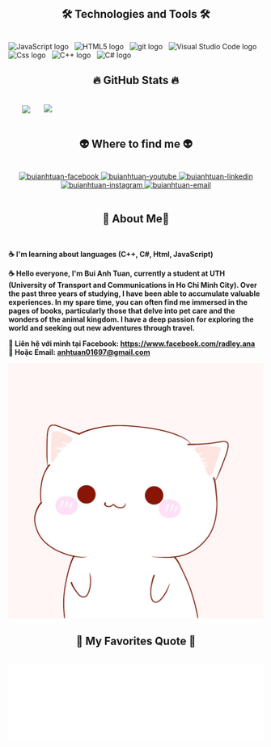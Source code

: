 <h2 align="center">🛠 Technologies and Tools 🛠</h2>
<br>
<!-- https://simpleicons.org/ -->
<span><img src="https://img.shields.io/badge/JavaScript-282C34?logo=javascript&logoColor=F7DF1E" alt="JavaScript logo" title="JavaScript" height="25" /></span>
&nbsp;
<span><img src="https://img.shields.io/badge/HTML5-282C34?logo=html5&logoColor=E34F26" alt="HTML5 logo" title="HTML5" height="25" /></span>
&nbsp;
<span><img src="https://img.shields.io/badge/git-282C34?logo=git&logoColor=F05032" alt="git logo" title="git" height="25" /></span>
&nbsp;
<span><img src="https://img.shields.io/badge/VS%20Code-282C34?logo=visual-studio-code&logoColor=007ACC" alt="Visual Studio Code logo" title="Visual Studio Code" height="25" /></span>
&nbsp;
<span><img src="https://img.shields.io/badge/cssmodules-282C34?logo=vcssmodules&logoColor=#000000" alt="Css logo" title="Css logo" height="25" /></span>
&nbsp;
<span><img src="https://img.shields.io/badge/cplusplus-282C34?logo=cplusplus&logoColor=#00599C" alt="C++ logo" title="C++ logo" height="25" /></span>
&nbsp;
<span><img src="https://img.shields.io/badge/csharp-282C34?logo=csharp&logoColor=#512BD4" alt="C# logo" title="C# logo" height="25" /></span>
&nbsp;
<br>
<h2 align="center">🔥 GitHub Stats 🔥</h2>
<!-- https://github.com/anuraghazra/github-readme-stats -->
<br>
<div align=center>
  <a href="#" title="GauLeo">
    <img width="315" align="center" src="https://github-readme-stats.vercel.app/api/top-langs/?username=GauLeo&hide=c%23,powershell,Mathematica,Ruby,Objective-C,Objective-C%2b%2b,Cuda&title_color=61dafb&text_color=ffffff&icon_color=61dafb&bg_color=20232a&langs_count=8&layout=compact&border_color=61dafb&hide_border=true" />
  </a>
  <a href="#" title="GauLeo">
    <img align="right" width="434" src="https://github-readme-stats.vercel.app/api?username=GauLeo&show_icons=true&theme=react&border_color=61dafb&hide_border=true" />
  </a>
</div>

<br>
<h2 align="center">👽 Where to find me 👽</h2>
<br>
<!-- https://icons8.com -->
<div align="center">
  <a href="https://www.facebook.com/radley.ana" target="blank">
    <img src="https://img.icons8.com/bubbles/100/000000/facebook-new.png" alt="buianhtuan-facebook" />
  </a>
  <a href="https://www.youtube.com/channel/UCmS9bCIwVVRK9Jd9a5MZEGQ" target="blank">
    <img src="https://img.icons8.com/bubbles/100/000000/youtube-squared.png" alt="buianhtuan-youtube" />
  </a>
  <a href="https://www.linkedin.com/in/anh-tuan-bui-746536287/" target="blank">
    <img src="https://img.icons8.com/bubbles/100/000000/linkedin.png" alt="buianhtuan-linkedin" />
  </a>
  <a href="https://www.instagram.com/iamtuan85/?hl=vi" target="blank">
    <img src="https://img.icons8.com/bubbles/100/000000/instagram.png" alt="buianhtuan-instagram" />
  </a>
  <a href="mailto:anhtuan01697@gmail.com" target="top">
    <img src="https://img.icons8.com/bubbles/100/000000/apple-mail.png" alt="buianhtuan-email" />
  </a>
</div>

<br>

<h2 align="center">📖 About Me📖</h2>
<br>
<p>
    <strong>☕ I'm learning about languages (C++, C#, Html, JavaScript)</strong>
  </a>
</p>
<p>
  <strong>
  ☕ Hello everyone, I'm Bui Anh Tuan, currently a student at UTH (University of Transport and Communications in Ho Chi Minh City). Over the past three years of studying, I have been able to accumulate valuable experiences. In my spare time, you can often find me immersed in the pages of books, particularly those that delve into pet care and the wonders of the animal kingdom. I have a deep passion for exploring the world and seeking out new adventures through travel.
  </strong>
</p>
  <strong>🔗 Liên hệ với mình tại Facebook: <a href="https://www.facebook.com/radley.ana" target="_blank">https://www.facebook.com/radley.ana</a></strong>
  <br>
  <strong>📧 Hoặc Email: <a href="mailto:anhtuan01697@gmail.com" target="_top">anhtuan01697@gmail.com</a></strong>
</p>
<a href="https://youtu.be/63opfUkPq6k" target="_blank">
  <img src="images/Meo.jpg" width="1200" alt="Bui Anh Tuan" />
</a>

<br>
<h2 align="center">📑 My Favorites Quote 📑</h2>
<br>
<a href="#" target="_blank">
  <img src="/svg/Ahehe.svg" width="846" height="150" alt="Bui Anh Tuan" />
</a>

